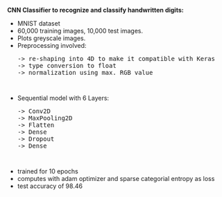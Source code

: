 **CNN Classifier to recognize and classify handwritten digits:**
- MNIST dataset
- 60,000 training images, 10,000 test images.
- Plots greyscale images.
- Preprocessing involved: 
  <pre>
  -> re-shaping into 4D to make it compatible with Keras
  -> type conversion to float
  -> normalization using max. RGB value
  <pre>
- Sequential model with 6 Layers:
  <pre>
  -> Conv2D
  -> MaxPooling2D
  -> Flatten
  -> Dense
  -> Dropout
  -> Dense
  <pre>
- trained for 10 epochs
- computes with adam optimizer and sparse categorial entropy as loss
- test accuracy of 98.46
